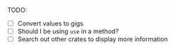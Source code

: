 TODO:
- [ ] Convert values to gigs
- [ ] Should I be using `use` in a method?
- [ ] Search out other crates to display more information
